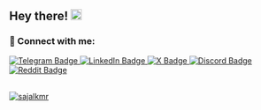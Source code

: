 ## Hey there! <img src="https://media.giphy.com/media/hvRJCLFzcasrR4ia7z/giphy.gif" width="20px"> 

### 💬 Connect with me: 
<div id="badges">
  <a href="https://t.me/sajalkmr" target="_blank" rel="noopener noreferrer">
    <img src="https://img.shields.io/badge/-Telegram-red?color=blue&style=flat&logo=telegram&logoColor=black" alt="Telegram Badge"/>
  </a>
  
  <a href="https://www.linkedin.com/in/sajalkmr/" target="_blank">
    <img src="https://img.shields.io/badge/LinkedIn-0077B5?style=flat&logo=linkedin&logoColor=white" alt="LinkedIn Badge"/>
  </a>
  
  <a href="https://x.com/sajalkmrx" target="_blank">
    <img src="https://img.shields.io/badge/X-blue?&style=flat&logo=x&logoColor=white" alt="X Badge"/>
  </a>
  
  <a href="https://www.discordapp.com/users/785875026007294022" target="_blank">
    <img src="https://img.shields.io/badge/Discord-darkblue?style=flat&logo=discord&logoColor=white" alt="Discord Badge"/>
  </a>

  <a href="https://www.reddit.com/user/sajalkmr" target="_blank">
    <img src="https://img.shields.io/badge/Reddit-orange?style=flat&logo=reddit&logoColor=white" alt="Reddit Badge"/>
  </a>


  <br>
  <br>

  <p align="left"> 
    <a href="https://github.com/sajalkmr">
      <img src="https://komarev.com/ghpvc/?username=sajalkmr&label=Profile%20views&color=0e75b6&style=flat" alt="sajalkmr" />
    </a> 
  </p>
</div>
